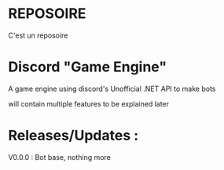 # REPOSOIRE
C'est un reposoire

# Discord "Game Engine"
A game engine using discord's Unofficial .NET API to make bots

will contain multiple features to be explained later

# Releases/Updates :
V0.0.0 :
Bot base, nothing more
